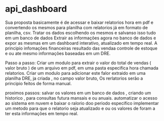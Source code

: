 # api_dashboard
Sua proposta basicamente é de acessar e baixar relatorios hora em pdf e convertendo os mesmos para planilha com relatorios já em formato de planilha, csv.
Tratar os dados escolhendo os mesmos e salvanso isso tudo em um banco de dados
Extrair as informações agora no banco de dados e expor as mesmas em um dashboard interativo, atualizado em tempo real.
A principio infomações financeiras resultado das vendaa controle de estoque e ou ate mesmo informações baseadas em um DRE.

Passo a passo:
Criar um modulo para extrair o valor do total de vendas ( valor bruto ) de um arquivo em pdf, em uma pasta especifica hora chamada relatorios.
Criar um modulo para adicionar este falor extraido em uma planilha DRE, ja criada , no campo valor bruto, 
Os rerlatorios serão a principio feitos de forma manual.

proximos passos:
salvar os valores em um banco de dados , criando um historico , para consultas futura mansais e ou anuais.
automatizar o acesso ao sistema em nuvem e baixar o ralorio doo periodo especifico
implementar um metodo para que o relatorio seja atualizado e ou os valores de foram a ter esta informações em tempo real.
